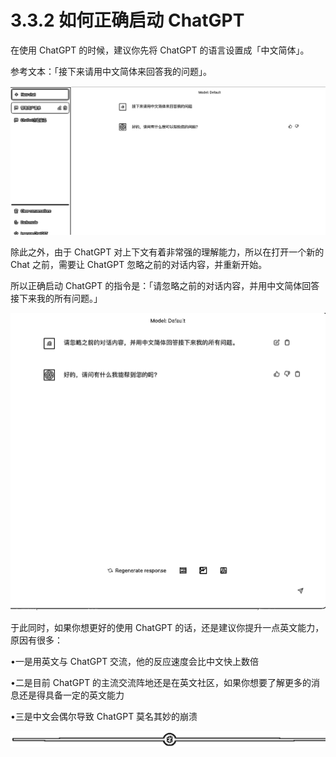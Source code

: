 # 3.3.2 如何正确启动 ChatGPT

在使用 ChatGPT 的时候，建议你先将 ChatGPT 的语言设置成「中文简体」。

参考文本：「接下来请用中文简体来回答我的问题」。

![](img/92a6f7cbe9f2cd7323e4e7c4e3604bcd.png)

除此之外，由于 ChatGPT 对上下文有着非常强的理解能力，所以在打开一个新的 Chat 之前，需要让 ChatGPT 忽略之前的对话内容，并重新开始。

所以正确启动 ChatGPT 的指令是：「请忽略之前的对话内容，并用中文简体回答接下来我的所有问题。」

![](img/6dc340c298e52c4844895416a5e2dcce.png)

于此同时，如果你想更好的使用 ChatGPT 的话，还是建议你提升一点英文能力，原因有很多：

•一是用英文与 ChatGPT 交流，他的反应速度会比中文快上数倍

•二是目前 ChatGPT 的主流交流阵地还是在英文社区，如果你想要了解更多的消息还是得具备一定的英文能力

•三是中文会偶尔导致 ChatGPT 莫名其妙的崩溃

![](img/6ee508850b27e2c7d179da2f3eea659e.png)